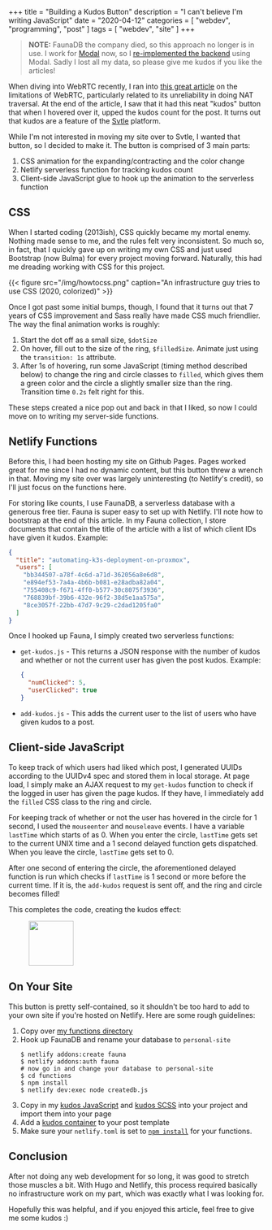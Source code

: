 +++
title = "Building a Kudos Button"
description = "I can't believe I'm writing JavaScript"
date = "2020-04-12"
categories = [ "webdev", "programming", "post" ]
tags = [
  "webdev",
  "site"
]
+++

> **NOTE:** FaunaDB the company died, so this approach no longer is in use. I work for [Modal](https://modal.com) now, so I [re-implemented the backend](https://github.com/pawalt/personal-site/blob/806e2c70a086b39ba3609713b2159c2cd150fd40/modal_kudos.py) using Modal. Sadly I lost all my data, so please give me kudos if you like the articles!

When diving into WebRTC recently, I ran into [this great article](http://blog.alexfreska.com/webrtc-not-quite-magic) on the limitations of WebRTC, particularly related to its unreliability in doing NAT traversal. At the end of the article, I saw that it had this neat "kudos" button that when I hovered over it, upped the kudos count for the post. It turns out that kudos are a feature of the [Svtle](https://svbtle.com/) platform.

While I'm not interested in moving my site over to Svtle, I wanted that button, so I decided to make it. The button is comprised of 3 main parts:

1. CSS animation for the expanding/contracting and the color change
2. Netlify serverless function for tracking kudos count
3. Client-side JavaScript glue to hook up the animation to the serverless function

## CSS

When I started coding (2013ish), CSS quickly became my mortal enemy. Nothing made sense to me, and the rules felt very inconsistent. So much so, in fact, that I quickly gave up on writing my own CSS and just used Bootstrap (now Bulma) for every project moving forward. Naturally, this had me dreading working with CSS for this project.

{{< figure src="/img/howtocss.png" caption="An infrastructure guy tries to use CSS (2020, colorized)" >}}

Once I got past some initial bumps, though, I found that it turns out that 7 years of CSS improvement and Sass really have made CSS much friendlier. The way the final animation works is roughly:

1. Start the dot off as a small size, `$dotSize`
1. On hover, fill out to the size of the ring, `$filledSize`. Animate just using the `transition: 1s` attribute.
1. After 1s of hovering, run some JavaScript (timing method described below) to change the ring and circle classes to `filled`, which gives them a green color and the circle a slightly smaller size than the ring. Transition time `0.2s` felt right for this.

These steps created a nice pop out and back in that I liked, so now I could move on to writing my server-side functions.

## Netlify Functions

Before this, I had been hosting my site on Github Pages. Pages worked great for me since I had no dynamic content, but this button threw a wrench in that. Moving my site over was largely uninteresting (to Netlify's credit), so I'll just focus on the functions here.

For storing like counts, I use FaunaDB, a serverless database with a generous free tier. Fauna is super easy to set up with Netlify. I'll note how to bootstrap at the end of this article. In my Fauna collection, I store documents that contain the title of the article with a list of which client IDs have given it kudos. Example:

```json
{
  "title": "automating-k3s-deployment-on-proxmox",
  "users": [
    "bb344507-a78f-4c6d-a71d-362056a8e6d8",
    "e894ef53-7a4a-4b6b-b081-e28adba82a04",
    "755408c9-f671-4ff0-b577-30c8075f3936",
    "768839bf-39b6-432e-96f2-38d5e1aa575a",
    "8ce3057f-22bb-47d7-9c29-c2dad1205fa0"
  ]
}
```

Once I hooked up Fauna, I simply created two serverless functions:

- `get-kudos.js` - This returns a JSON response with the number of kudos and whether or not the current user has given the post kudos. Example:
    ```json
    {
      "numClicked": 5,
      "userClicked": true
    }
    ```
- `add-kudos.js` - This adds the current user to the list of users who have given kudos to a post.

## Client-side JavaScript

To keep track of which users had liked which post, I generated UUIDs according to the UUIDv4 spec and stored them in local storage. At page load, I simply make an AJAX request to my `get-kudos` function to check if the logged in user has given the page kudos. If they have, I immediately add the `filled` CSS class to the ring and circle.

For keeping track of whether or not the user has hovered in the circle for 1 second, I used the `mouseenter` and `mouseleave` events. I have a variable `lastTime` which starts of as 0. When you enter the circle, `lastTime` gets set to the current UNIX time and a 1 second delayed function gets dispatched. When you leave the circle, `lastTime` gets set to 0.

After one second of entering the circle, the aforementioned delayed function is run which checks if `lastTime` is 1 second or more before the current time. If it is, the `add-kudos` request is sent off, and the ring and circle becomes filled!

This completes the code, creating the kudos effect:

<figure class="center">
<img src="/img/kudos.gif" style="height: 10ch; width: auto">
</figure>

## On Your Site

This button is pretty self-contained, so it shouldn't be too hard to add to your own site if you're hosted on Netlify. Here are some rough guidelines:

1. Copy over [my functions directory](https://github.com/pawalt/personal-site/tree/master/functions)
1. Hook up FaunaDB and rename your database to `personal-site`
    ```
    $ netlify addons:create fauna
    $ netlify addons:auth fauna
    # now go in and change your database to personal-site
    $ cd functions
    $ npm install
    $ netlify dev:exec node createdb.js
    ```
1. Copy in my [kudos JavaScript](https://github.com/pawalt/personal-site/blob/master/assets/js/kudos.js) and [kudos SCSS](https://github.com/pawalt/personal-site/blob/master/assets/scss/_kudos.scss) into your project and import them into your page
1. Add a [kudos container](https://github.com/pawalt/personal-site/blob/7b70ab729465b44429c7345d8d4ce9631826772a/layouts/posts/single.html#L44) to your post template
1. Make sure your `netlify.toml` is set to [`npm install`](https://github.com/pawalt/personal-site/blob/a83453a7393b37d649df4b4b3c1aced178e3733f/netlify.toml#L3) for your functions.

## Conclusion

After not doing any web development for so long, it was good to stretch those muscles a bit. With Hugo and Netlify, this process required basically no infrastructure work on my part, which was exactly what I was looking for.

Hopefully this was helpful, and if you enjoyed this article, feel free to give me some kudos :)
